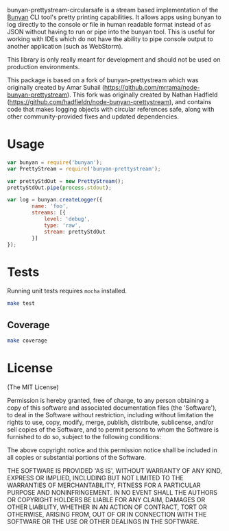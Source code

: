 bunyan-prettystream-circularsafe is a stream based implementation of the [Bunyan][bunyan] CLI tool's pretty printing capabilities. It allows
apps using bunyan to log directly to the console or file in human readable format instead of as JSON without having to
run or pipe into the bunyan tool. This is useful for working with IDEs which do not have the ability to pipe console
output to another application (such as WebStorm).

This library is only really meant for development and should not be used on production environments.

This package is based on a fork of bunyan-prettystream which was originally created by Amar Suhail (https://github.com/mrrama/node-bunyan-prettystream).
This fork was originally created by Nathan Hadfield (https://github.com/hadfieldn/node-bunyan-prettystream), and contains code that makes logging objects with circular references safe,
along with other community-provided fixes and updated dependencies.

# Usage

  ```javascript
  var bunyan = require('bunyan');
  var PrettyStream = require('bunyan-prettystream');

  var prettyStdOut = new PrettyStream();
  prettyStdOut.pipe(process.stdout);

  var log = bunyan.createLogger({
          name: 'foo',
          streams: [{
              level: 'debug',
              type: 'raw',
              stream: prettyStdOut
          }]
  });
  ```

# Tests

Running unit tests requires `mocha` installed.

  ```bash
  make test
  ```

## Coverage

  ```bash
  make coverage
  ```

# License

(The MIT License)

Permission is hereby granted, free of charge, to any person obtaining
a copy of this software and associated documentation files (the
'Software'), to deal in the Software without restriction, including
without limitation the rights to use, copy, modify, merge, publish,
distribute, sublicense, and/or sell copies of the Software, and to
permit persons to whom the Software is furnished to do so, subject to
the following conditions:

The above copyright notice and this permission notice shall be
included in all copies or substantial portions of the Software.

THE SOFTWARE IS PROVIDED 'AS IS', WITHOUT WARRANTY OF ANY KIND,
EXPRESS OR IMPLIED, INCLUDING BUT NOT LIMITED TO THE WARRANTIES OF
MERCHANTABILITY, FITNESS FOR A PARTICULAR PURPOSE AND NONINFRINGEMENT.
IN NO EVENT SHALL THE AUTHORS OR COPYRIGHT HOLDERS BE LIABLE FOR ANY
CLAIM, DAMAGES OR OTHER LIABILITY, WHETHER IN AN ACTION OF CONTRACT,
TORT OR OTHERWISE, ARISING FROM, OUT OF OR IN CONNECTION WITH THE
SOFTWARE OR THE USE OR OTHER DEALINGS IN THE SOFTWARE.

[bunyan]: https://github.com/trentm/node-bunyan

